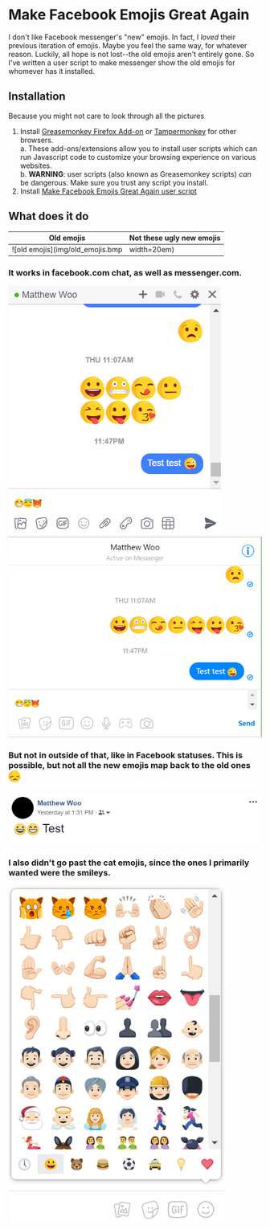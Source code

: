 # Make Facebook Emojis Great Again
I don't like Facebook messenger's "new" emojis. In fact, I _loved_ their previous iteration of emojis. Maybe you feel
the same way, for whatever reason. Luckily, all hope is not lost--the old emojis aren't entirely gone. So I've written a
user script to make messenger show the old emojis for whomever has it installed.

## Installation
Because you might not care to look through all the pictures
1. Install [Greasemonkey Firefox Add-on](https://addons.mozilla.org/en-US/firefox/addon/greasemonkey/) or [Tampermonkey](https://tampermonkey.net/) for other browsers.  
  a. These add-ons/extensions allow you to install user scripts which can run Javascript code to customize your browsing experience on various websites.  
  b. **WARNING**: user scripts (also known as Greasemonkey scripts) _can_ be dangerous. Make sure you trust any script you install.  
2. Install [Make Facebook Emojis Great Again user script](https://github.com/MCWoo/MakeFbEmojisGreatAgain/raw/master/make_fb_emojis_great.user.js)

## What does it do

| Old emojis                        | Not these ugly new emojis         |
| --------------------------------- | --------------------------------- |
| ![old emojis](img/old_emojis.bmp | width=20em) | ![new emojis](img/new_emojis.bmp | width=20em) |

### It works in facebook.com chat, as well as messenger.com.  
![facebook.com](img/facebook_chat.bmp) ![messenger.com](img/messenger_chat.bmp)

### But not in outside of that, like in Facebook statuses. This is possible, but not all the new emojis map back to the old ones ![:(](img/sad.png)
![facebook status](img/facebook_status.bmp)

### I also didn't go past the cat emojis, since the ones I primarily wanted were the smileys.
![limit](img/limit.bmp)
